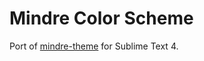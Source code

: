 # Mindre Color Scheme

Port of [mindre-theme](https://github.com/erikbackman/mindre-theme) for Sublime Text 4.
